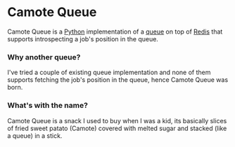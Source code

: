Camote Queue
============

Camote Queue is a [Python](http://python.org/) implementation of a [queue](http://en.wikipedia.org/wiki/Queue) on top of [Redis](http://redis.io/) that supports introspecting a job's position in the queue.

### Why another queue?

I've tried a couple of existing queue implementation and none of them supports fetching the job's position in the queue, hence Camote Queue was born.

### What's with the name?

Camote Queue is a snack I used to buy when I was a kid, its basically slices of fried sweet patato (Camote) covered with melted sugar and stacked (like a queue) in a stick.
